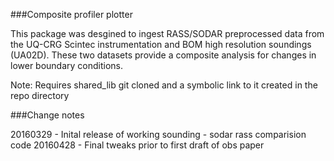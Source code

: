 ###Composite profiler plotter

This package was desgined to ingest RASS/SODAR preprocessed data from the UQ-CRG Scintec instrumentation and BOM high resolution soundings (UA02D).
These two datasets provide a composite analysis for changes in lower boundary conditions.

Note: Requires shared_lib git cloned and a symbolic link to it created in the repo directory

###Change notes

20160329 - Inital release of working sounding - sodar rass comparision code
20160428 - Final tweaks prior to first draft of obs paper
